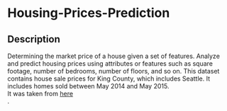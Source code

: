 # Housing-Prices-Prediction
<h2>Description</h2>
Determining the market price of a house given a set of features. Analyze and predict housing prices using attributes or features such as square footage, number of bedrooms, number of floors, and so on.
This dataset contains house sale prices for King County, which includes Seattle. It includes homes sold between May 2014 and May 2015. 
<div>It was taken from <a href = "https://www.kaggle.com/harlfoxem/housesalesprediction?utm_medium=Exinfluencer&utm_source=Exinfluencer&utm_content=000026UJ&utm_term=10006555&utm_id=NA-SkillsNetwork-wwwcourseraorg-SkillsNetworkCoursesIBMDeveloperSkillsNetworkDA0101ENSkillsNetwork20235326-2022-01-01">here</a></div>.

